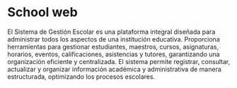 # School web

El Sistema de Gestión Escolar es una plataforma integral diseñada para administrar todos los aspectos de una institución educativa. Proporciona herramientas para gestionar estudiantes, maestros, cursos, asignaturas, horarios, eventos, calificaciones, asistencias y tutores, garantizando una organización eficiente y centralizada. El sistema permite registrar, consultar, actualizar y organizar información académica y administrativa de manera estructurada, optimizando los procesos escolares.

